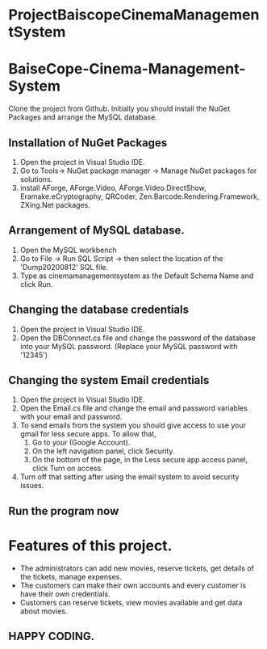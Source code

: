 # ProjectBaiscopeCinemaManagementSystem
# BaiseCope-Cinema-Management-System

Clone the project from Github.
Initially you should install the NuGet Packages and arrange the MySQL database.
## Installation of NuGet Packages
1. Open the project in Visual Studio IDE. 
1. Go to Tools-> NuGet package manager -> Manage NuGet packages for solutions.
1. install AForge, AForge.Video, AForge.Video.DirectShow, Eramake.eCryptography, QRCoder, Zen.Barcode.Rendering.Framework, ZXing.Net packages.
## Arrangement of MySQL database.
1. Open the MySQL workbench
1. Go to File -> Run SQL Script -> then select the location of the 'Dump20200812' SQL file.
1. Type as cinemamanagementsystem as the Default Schema Name and click Run.
## Changing the database credentials
1. Open the project in Visual Studio IDE.
1. Open the DBConnect.cs file and change the password of the database into your MySQL password. (Replace your MySQL password with '12345')
## Changing the system Email credentials
1. Open the project in Visual Studio IDE.
1. Open the Email.cs file and change the email and password variables with your email and password.
1. To send emails from the system you should give access to use your gmail for less secure apps. To allow that,
    1. Go to your (Google Account).
    1. On the left navigation panel, click Security.
    1. On the bottom of the page, in the Less secure app access panel, click Turn on access.
1. Turn off that setting after using the email system to avoid security issues.
## Run the program now

# Features of this project.

* The administrators can add new movies, reserve tickets, get details of the tickets, manage expenses. 
* The customers can make their own accounts and every customer is have their own credentials.
* Customers can reserve tickets, view movies available and get data about movies.

## HAPPY CODING.
